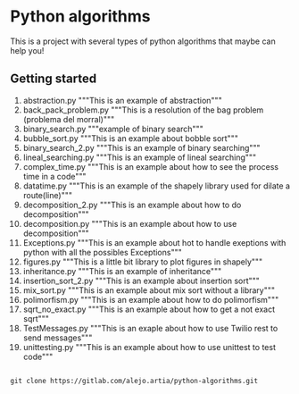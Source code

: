 # Python algorithms

This is a project with several types of  python algorithms that maybe can help you! 


## Getting started

1. abstraction.py       """This is an example of abstraction"""
2. back_pack_problem.py """This is a resolution of the bag problem (problema del morral)"""
3. binary_search.py     """example of binary search"""
4. bubble_sort.py       """This is an example about bobble sort"""
5. binary_search_2.py   """This is an example of binary searching"""
6. lineal_searching.py  """This is an example of lineal searching"""
7. complex_time.py      """This is an example about how to see the process time in a code"""
8. datatime.py          """This is an example of the shapely library used for dilate a route(line)"""
9. decomposition_2.py   """This is an example about how to do decomposition"""
10. decomposition.py    """This is an example about how to use decomposition"""
11. Exceptions.py       """This is an example about hot to handle exeptions with python with all the possibles Exceptions"""
12. figures.py          """This is a little bit library to plot figures in shapely"""
13. inheritance.py      """This is an example of inheritance"""
14. insertion_sort_2.py """This is an example about insertion sort"""
15. mix_sort.py         """This is an example about mix sort without a library"""
16. polimorfism.py      """This is an example about how to do polimorfism"""
17. sqrt_no_exact.py    """This is an example about how to get a not exact sqrt"""
18. TestMessages.py     """This is an exaple about how to use Twilio rest to send messages""" 
19. unittesting.py      """This is an example about how to use unittest to test code"""


```

git clone https://gitlab.com/alejo.artia/python-algorithms.git

```

